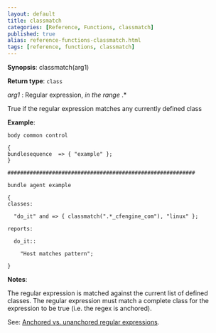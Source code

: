 ```yaml
---
layout: default
title: classmatch
categories: [Reference, Functions, classmatch]
published: true
alias: reference-functions-classmatch.html
tags: [reference, functions, classmatch]
---
```




**Synopsis**: classmatch(arg1) 

**Return type**: `class`

  
 *arg1* : Regular expression, *in the range* .\*   

True if the regular expression matches any currently defined class

**Example**:  
   

```cf3
body common control

{
bundlesequence  => { "example" };
}

###########################################################

bundle agent example

{     
classes:

  "do_it" and => { classmatch(".*_cfengine_com"), "linux" }; 

reports:

  do_it::

    "Host matches pattern";

}
```

**Notes**:  
   

The regular expression is matched against the current list of defined
classes. The regular expression must match a complete class for the
expression to be true (i.e. the regex is anchored).

See: [Anchored vs. unanchored regular
expressions](#Anchored-vs_002e-unanchored-regular-expressions).
